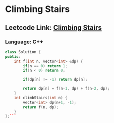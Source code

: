 # Climbing Stairs

## Leetcode Link: [Climbing Stairs](https://leetcode.com/problems/climbing-stairs/)
### Language: C++

```cpp
class Solution {
public:
    int f(int n, vector<int> &dp) {
        if(n == 0) return 1;
        if(n < 0) return 0;

        if(dp[n] != -1) return dp[n];

        return dp[n] = f(n-1, dp) + f(n-2, dp); 
    }
    int climbStairs(int n) {
        vector<int> dp(n+1, -1);
        return f(n, dp);
    }
};```



